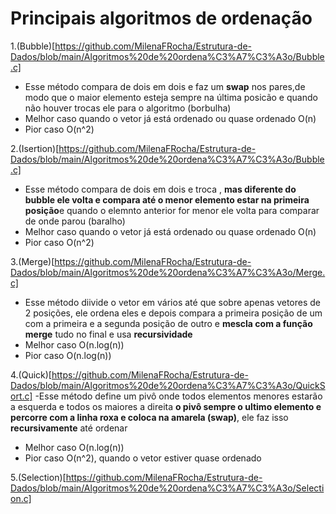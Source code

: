 # Principais algoritmos de ordenação

1.(Bubble)[https://github.com/MilenaFRocha/Estrutura-de-Dados/blob/main/Algoritmos%20de%20ordena%C3%A7%C3%A3o/Bubble.c]
  - Esse método compara de dois em dois e faz um **swap** nos pares,de modo que o maior elemento esteja sempre na última posicão e quando não houver trocas ele para o algoritmo (borbulha)
  - Melhor caso quando o vetor já está ordenado ou quase ordenado O(n)
  - Pior caso O(n^2)

2.(Isertion)[https://github.com/MilenaFRocha/Estrutura-de-Dados/blob/main/Algoritmos%20de%20ordena%C3%A7%C3%A3o/Bubble.c]
  - Esse método compara de dois em dois e troca , **mas diferente do bubble ele volta e compara até o menor elemento estar na primeira posição**e quando o elemnto anterior for menor ele volta para comparar de onde parou (baralho)
  - Melhor caso quando o vetor já está ordenado ou quase ordenado O(n)
  - Pior caso O(n^2)

3.(Merge)[https://github.com/MilenaFRocha/Estrutura-de-Dados/blob/main/Algoritmos%20de%20ordena%C3%A7%C3%A3o/Merge.c]
  - Esse método diivide o vetor em vários até que sobre apenas vetores de 2 posições, ele ordena eles e depois compara a primeira posição de um com a primeira e a segunda posição de outro e **mescla com a função merge** tudo no final e usa **recursividade**
  - Melhor caso O(n.log(n))
  - Pior caso O(n.log(n))

4.(Quick)[https://github.com/MilenaFRocha/Estrutura-de-Dados/blob/main/Algoritmos%20de%20ordena%C3%A7%C3%A3o/QuickSort.c]
  -Esse método define um pivô onde todos elementos menores estarão a esquerda e todos os maiores a direita **o pivô sempre o ultimo elemento e percorre com a linha roxa e coloca na amarela (swap)**, ele faz isso **recursivamente** até ordenar
  - Melhor caso O(n.log(n))
  - Pior caso O(n^2), quando o vetor estiver quase ordenado

5.(Selection)[https://github.com/MilenaFRocha/Estrutura-de-Dados/blob/main/Algoritmos%20de%20ordena%C3%A7%C3%A3o/Selection.c]
